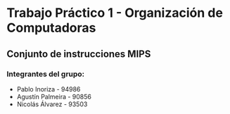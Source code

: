 # Trabajo Práctico 1 - Organización de Computadoras

## Conjunto de instrucciones MIPS

### Integrantes del grupo:

* Pablo Inoriza - 94986
* Agustín Palmeira - 90856
* Nicolás Álvarez - 93503
